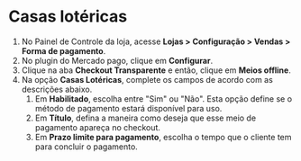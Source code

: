 # Casas lotéricas

1. No Painel de Controle da loja, acesse **Lojas > Configuração > Vendas > Forma de pagamento**.
2. No plugin do Mercado pago, clique em **Configurar**.
3. Clique na aba **Checkout Transparente** e então, clique em **Meios offline**.
4. Na opção **Casas Lotéricas**, complete os campos de acordo com as descrições abaixo.
    1. Em **Habilitado**, escolha entre "Sim" ou "Não". Esta opção define se o método de pagamento estará disponível para uso.
    2. Em **Título**, defina a maneira como deseja que esse meio de pagamento apareça no checkout.
    3. Em **Prazo limite para pagamento**, escolha o tempo que o cliente tem para concluir o pagamento.
